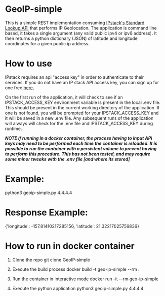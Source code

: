 # GeoIP-simple

This is a simple REST implementation consuming [IPstack's Standard Lookup API](https://ipstack.com/documentation#standard) that performs IP Geolocation.
The application is command line based, it takes a single argument (any valid public ipv4 or ipv6 address).
It then returns a python dictionary (JSON) of latitude and longitude coordinates for a given public ip address.


# How to use

IPstack requires an api "access key" in order to authenticate to their services. 
If you do not have an IP stack API access key, you can sign up for one free [here.](https://ipstack.com/signup/free)

On the first run of the application, it will check to see if an IPSTACK_ACCESS_KEY environment variable is present in the local .env file.
This should be present in the current working directory of the application.
If one is not found, you will be prompted for your IPSTACK_ACCESS_KEY and it will be saved in a new .env file.
Any subsequent runs of the application will always will check for the .env file and IPSTACK_ACCESS_KEY during runtime.

***NOTE if running in a docker container, the process having to input API keys may need to be performed each time the container is reloaded.
It is possible to run the container with a persistent volume to prevent having to perform this procedure. 
This has not been tested, and may require some minor tweaks with the .env file [and where its stored]***

# Example:

python3 geoip-simple.py 4.4.4.4

# Response Example:

{'longitude': -157.81410217285156, 'latitude': 21.32217025756836}

# How to run in docker container

1. Clone the repo
git clone GeoIP-simple

3. Execute the build process
docker build -t geo-ip-simple --rm .

4. Run the container in interactive mode
docker run -it --rm geo-ip-simple

5. Execute the python application
python3 geoip-simple.py 4.4.4.4
